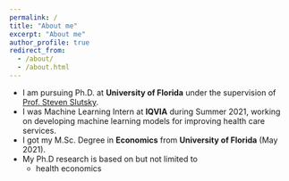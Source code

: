 ```yaml
---
permalink: /
title: "About me"
excerpt: "About me"
author_profile: true
redirect_from: 
  - /about/
  - /about.html
---
```


* I am pursuing Ph.D. at **University of Florida** under the supervision of [Prof. Steven Slutsky](https://people.clas.ufl.edu/slutsky/).
* I was Machine Learning Intern at **IQVIA** during Summer 2021, working on developing machine learning models for improving health care services. 
* I got my M.Sc. Degree in **Economics**  from **University of Florida** (May 2021).
* My Ph.D research is based on but not limited to 
  - health economics
